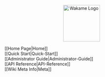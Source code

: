 <div align="center">
<img src="/axsh/wakame-vdc/wiki/images/wakame-logo.png" alt="Wakame Logo" width="120" height="120" />
</div>
  
[[Home Page|Home]]   
[[Quick Start|Quick-Start]]   
[[Administrator Guide|Administrator-Guide]]   
[[API Reference|API-Reference]]   
[[Wiki Meta Info|Meta]]   
